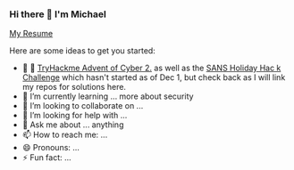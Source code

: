 ### Hi there 👋 I'm Michael

<a href="https://github.com/mberger/Resume">My Resume</a>

<!--
**mberger/mberger** is a ✨ _special_ ✨ repository because its `README.md` (this file) appears on your GitHub profile.
-->
Here are some ideas to get you started:
- :christmas_tree: :gift:  [TryHackme Advent of Cyber 2.](https://tryhackme.com/room/adventofcyber2) as well as the [SANS Holiday Hac    k Challenge](holidayhackchallenge.com) which hasn't started as of Dec 1, but check back as I will link my repos for solutions here.
- 🌱 I’m currently learning ... more about security
- 👯 I’m looking to collaborate on ...
- 🤔 I’m looking for help with ...
- 💬 Ask me about ... anything
- 📫 How to reach me: ...
- 😄 Pronouns: ...
- ⚡ Fun fact: ...

